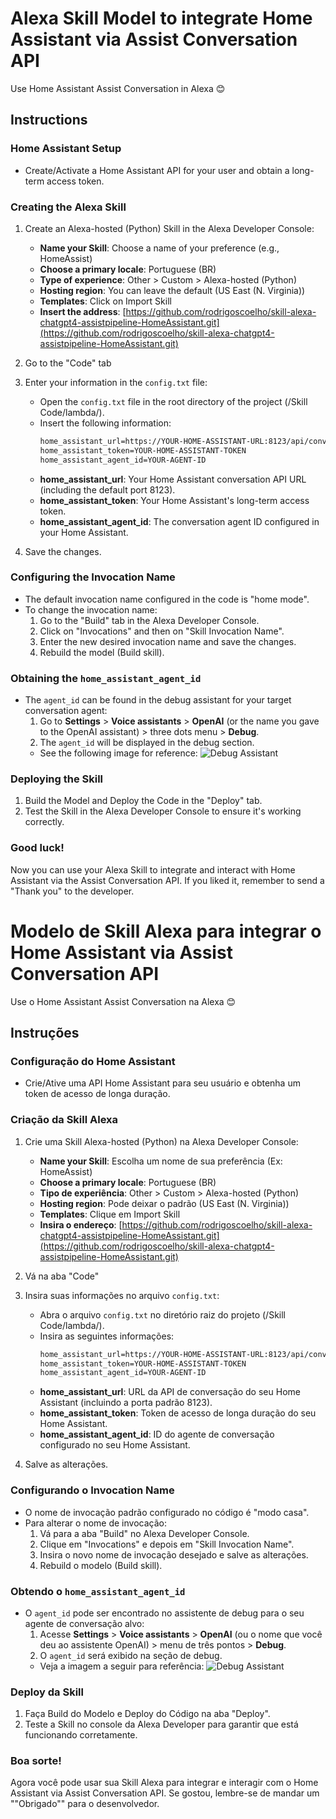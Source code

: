 # Alexa Skill Model to integrate Home Assistant via Assist Conversation API
Use Home Assistant Assist Conversation in Alexa 😊

## Instructions

### Home Assistant Setup
- Create/Activate a Home Assistant API for your user and obtain a long-term access token.

### Creating the Alexa Skill
1. Create an Alexa-hosted (Python) Skill in the Alexa Developer Console:
   - **Name your Skill**: Choose a name of your preference (e.g., HomeAssist)
   - **Choose a primary locale**: Portuguese (BR)
   - **Type of experience**: Other > Custom > Alexa-hosted (Python)
   - **Hosting region**: You can leave the default (US East (N. Virginia))
   - **Templates**: Click on Import Skill
   - **Insert the address**: [https://github.com/rodrigoscoelho/skill-alexa-chatgpt4-assistpipeline-HomeAssistant.git](https://github.com/rodrigoscoelho/skill-alexa-chatgpt4-assistpipeline-HomeAssistant.git)

2. Go to the "Code" tab
3. Enter your information in the `config.txt` file:
   - Open the `config.txt` file in the root directory of the project (/Skill Code/lambda/).
   - Insert the following information:
     ```txt
     home_assistant_url=https://YOUR-HOME-ASSISTANT-URL:8123/api/conversation/process
     home_assistant_token=YOUR-HOME-ASSISTANT-TOKEN
     home_assistant_agent_id=YOUR-AGENT-ID
     ```
   - **home_assistant_url**: Your Home Assistant conversation API URL (including the default port 8123).
   - **home_assistant_token**: Your Home Assistant's long-term access token.
   - **home_assistant_agent_id**: The conversation agent ID configured in your Home Assistant.

4. Save the changes.

### Configuring the Invocation Name
- The default invocation name configured in the code is "home mode".
- To change the invocation name:
  1. Go to the "Build" tab in the Alexa Developer Console.
  2. Click on "Invocations" and then on "Skill Invocation Name".
  3. Enter the new desired invocation name and save the changes.
  4. Rebuild the model (Build skill).

### Obtaining the `home_assistant_agent_id`
- The `agent_id` can be found in the debug assistant for your target conversation agent:
  1. Go to **Settings** > **Voice assistants** > **OpenAI** (or the name you gave to the OpenAI assistant) > three dots menu > **Debug**.
  2. The `agent_id` will be displayed in the debug section.
  - See the following image for reference:
    ![Debug Assistant](https://community-assets.home-assistant.io/original/4X/5/9/c/59cad339a22cb65c63996f58e28d412f73a6d40f.png)

### Deploying the Skill
1. Build the Model and Deploy the Code in the "Deploy" tab.
2. Test the Skill in the Alexa Developer Console to ensure it's working correctly.

### Good luck!
Now you can use your Alexa Skill to integrate and interact with Home Assistant via the Assist Conversation API.
If you liked it, remember to send a "Thank you" to the developer.


# Modelo de Skill Alexa para integrar o Home Assistant via Assist Conversation API
Use o Home Assistant Assist Conversation na Alexa 😊

## Instruções

### Configuração do Home Assistant
- Crie/Ative uma API Home Assistant para seu usuário e obtenha um token de acesso de longa duração.

### Criação da Skill Alexa
1. Crie uma Skill Alexa-hosted (Python) na Alexa Developer Console:
   - **Name your Skill**: Escolha um nome de sua preferência (Ex: HomeAssist)
   - **Choose a primary locale**: Portuguese (BR)
   - **Tipo de experiência**: Other > Custom > Alexa-hosted (Python)
   - **Hosting region**: Pode deixar o padrão (US East (N. Virginia))
   - **Templates**: Clique em Import Skill
   - **Insira o endereço**: [https://github.com/rodrigoscoelho/skill-alexa-chatgpt4-assistpipeline-HomeAssistant.git](https://github.com/rodrigoscoelho/skill-alexa-chatgpt4-assistpipeline-HomeAssistant.git)

2. Vá na aba "Code"
3. Insira suas informações no arquivo `config.txt`:
   - Abra o arquivo `config.txt` no diretório raiz do projeto (/Skill Code/lambda/).
   - Insira as seguintes informações:
     ```txt
     home_assistant_url=https://YOUR-HOME-ASSISTANT-URL:8123/api/conversation/process
     home_assistant_token=YOUR-HOME-ASSISTANT-TOKEN
     home_assistant_agent_id=YOUR-AGENT-ID
     ```
   - **home_assistant_url**: URL da API de conversação do seu Home Assistant (incluindo a porta padrão 8123).
   - **home_assistant_token**: Token de acesso de longa duração do seu Home Assistant.
   - **home_assistant_agent_id**: ID do agente de conversação configurado no seu Home Assistant.

4. Salve as alterações.

### Configurando o Invocation Name
- O nome de invocação padrão configurado no código é "modo casa".
- Para alterar o nome de invocação:
  1. Vá para a aba "Build" no Alexa Developer Console.
  2. Clique em "Invocations" e depois em "Skill Invocation Name".
  3. Insira o novo nome de invocação desejado e salve as alterações.
  4. Rebuild o modelo (Build skill).

### Obtendo o `home_assistant_agent_id`
- O `agent_id` pode ser encontrado no assistente de debug para o seu agente de conversação alvo: 
  1. Acesse **Settings** > **Voice assistants** > **OpenAI** (ou o nome que você deu ao assistente OpenAI) > menu de três pontos > **Debug**.
  2. O `agent_id` será exibido na seção de debug.
  - Veja a imagem a seguir para referência:
    ![Debug Assistant](https://community-assets.home-assistant.io/original/4X/5/9/c/59cad339a22cb65c63996f58e28d412f73a6d40f.png)

### Deploy da Skill
1. Faça Build do Modelo e Deploy do Código na aba "Deploy".
2. Teste a Skill no console da Alexa Developer para garantir que está funcionando corretamente.

### Boa sorte!
Agora você pode usar sua Skill Alexa para integrar e interagir com o Home Assistant via Assist Conversation API.
Se gostou, lembre-se de mandar um ""Obrigado"" para o desenvolvedor.
